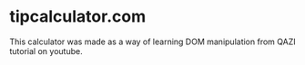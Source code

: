 # tipcalculator.com
This calculator was made as a way of learning DOM manipulation from QAZI tutorial on youtube.
